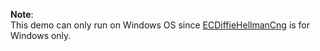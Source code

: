 **Note**:    
This demo can only run on Windows OS since [ECDiffieHellmanCng](https://docs.microsoft.com/en-us/dotnet/api/system.security.cryptography.ecdiffiehellmancng) is for Windows only.
